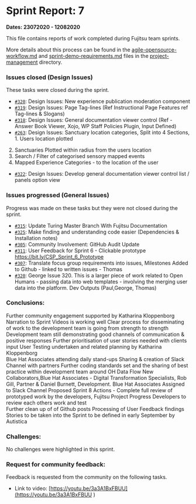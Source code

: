 # Sprint Report: 7

**Dates: 23072020 - 12082020**

This file contains reports of work completed during Fujitsu team sprints.

More details about this process can be found in the [agile-opensource-workflow.md](project-management/agile-opensource-workflow.md) and [sprint-demo-requirements.md](project-management/sprint-demo-requirements.md) files in the [project-management](project-management) directory.

### Issues closed (Design Issues)

These tasks were closed during the sprint.

* [`#320`](https://github.com/alan-turing-institute/AutisticaCitizenScience/issues/320): Design Issues: New experience publication moderation component
* [`#319`](https://github.com/alan-turing-institute/AutisticaCitizenScience/issues/319): Design Issues: Page Tag-lines (Ref Instructional Page Features ref Tag-lines & Slogans)
* [`#318`](https://github.com/alan-turing-institute/AutisticaCitizenScience/issues/318): Design Issues: General documentation viewer control (Ref - Answer Book Viewer, Xojo, WP Staff Policies Plugin, Input Defined) 
* [`#263`](https://github.com/alan-turing-institute/AutisticaCitizenScience/issues/263): Design Issues: Sanctuary location categories, Split into 4 Sections, 1. Users location plotted  
2. Sanctuaries Plotted within radius from the users location
3. Search / Filter of categorised sensory mapped events  
4. Mapped Experience Categories - to the location of the user
* [`#322`](https://github.com/alan-turing-institute/AutisticaCitizenScience/issues/322): Design Issues: Develop general documentation viewer control list / panels option view


### Issues progressed (General Issues)

Progress was made on these tasks but they were not closed during the sprint.
* [`#315`](https://github.com/alan-turing-institute/AutisticaCitizenScience/issues/315): Update Turing Master Branch With Fujitsu Documentation
* [`#325`](https://github.com/alan-turing-institute/AutisticaCitizenScience/issues/325): Make finding and understanding code easier (Dependencies & Installation notes)
* [`#305`](https://github.com/alan-turing-institute/AutisticaCitizenScience/issues/305): 
Community Involvement: GitHub Audit Update 
* [`#311`](https://github.com/alan-turing-institute/AutisticaCitizenScience/issues/311): User Feedback for Sprint 6 - Clickable prototype https://bit.ly/CSP_Sprint_6_Prototype
* [`#307`](https://github.com/alan-turing-institute/AutisticaCitizenScience/issues/307): Translate focus group requirements into issues, Milestones Added to Github - linked to written issues - Thomas
* [`#320`](https://github.com/alan-turing-institute/AutisticaCitizenScience/issues/320): George Issue 320. This is a larger piece of work related to Open Humans - passing data into web templates - involving the merging user data into the platform. Dev Outputs (Paul,George, Thomas)


### Conclusions:
Further community engagement supported by Katharina Kloppenborg 
Narration to Sprint Videos is working well 
Clear process for disseminating of work to the development team is going from strength to strength
Development team still demonstrating good channels of communication & positive responses
Further prioritisation of user stories needed with clients input
User Testing undertaken and related planning by Katharina Kloppenborg  
Blue Hat Associates attending daily stand-ups
Sharing & creation of Slack Channel with partners
Further coding standards set and the sharing of best practice within development team  around OH Data Flow
New Collaborators,Blue Hat Associates - Digital Transformation Specialists, Rob Gill, Partner & Daniel Burnett, Development. Blue Hat Associates Assigned to Slack Channel 
Proposed Sprint 8 Actions - Complete full review of prototyped work by the developers, Fujitsu Project Progress
Developers to review each others work and test  
Further clean up of of Github posts
Processing of User Feedback findings
Stories to be taken into the Sprint to be defined in early September by Autistica


### Challenges:
No challenges were highlighted in this sprint.

### Request for community feedback:
Feedback is requested from the community on the following tasks.
  * Link to video: [https://youtu.be/3a3A1BxFBUU](https://youtu.be/3a3A1BxFBUU
)

